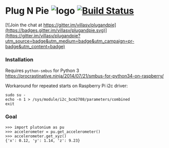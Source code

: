# Plug N Pie ![logo](https://raw.githubusercontent.com/villasv/plugandpie/master/docs/icon.png) [![Build Status](https://travis-ci.org/villasv/plugandpie.svg?branch=master)](https://travis-ci.org/villasv/plugandpie) 

[![Join the chat at https://gitter.im/villasv/plugandpie](https://badges.gitter.im/villasv/plugandpie.svg)](https://gitter.im/villasv/plugandpie?utm_source=badge&utm_medium=badge&utm_campaign=pr-badge&utm_content=badge)

### Installation
Requires `python-smbus` for Python 3
https://procrastinative.ninja/2014/07/21/smbus-for-python34-on-raspberry/


Workaround for repeated starts on Raspberry Pi i2c driver:
```
sudo su -
echo -n 1 > /sys/module/i2c_bcm2708/parameters/combined
exit
```

### Goal
```
>>> import plutonium as pu
>>> accelerometer = pu.get_accelerometer()
>>> accelerometer.get_xyz()
{'x': 0.12, 'y': 1.14, 'z': 9.23}
```
